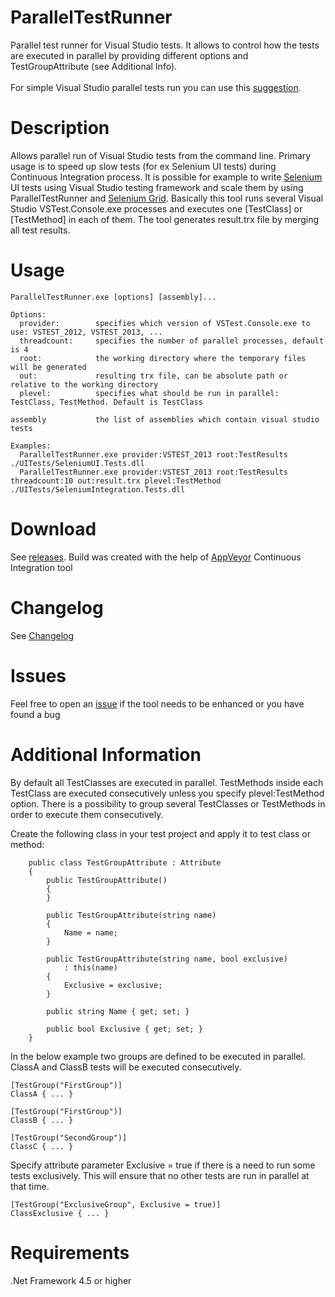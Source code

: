 # ParallelTestRunner
Parallel test runner for Visual Studio tests. It allows to control how the tests are executed in parallel by providing different options and TestGroupAttribute (see Additional Info).<br><br>
For simple Visual Studio parallel tests run you can use this [suggestion](http://stackoverflow.com/questions/3917060/how-to-run-unit-tests-mstest-in-parallel/17820520#17820520).

# Description
Allows parallel run of Visual Studio tests from the command line. Primary usage is to speed up slow tests (for ex Selenium UI tests) during Continuous Integration process. It is possible for example to write [Selenium](http://www.seleniumhq.org/) UI tests using Visual Studio testing framework and scale them by using ParallelTestRunner and [Selenium Grid](http://www.seleniumhq.org/projects/grid/). Basically this tool runs several Visual Studio VSTest.Console.exe processes and executes one [TestClass] or [TestMethod] in each of them. The tool generates result.trx file by merging all test results.

# Usage
```
ParallelTestRunner.exe [options] [assembly]...

Options:
  provider:        specifies which version of VSTest.Console.exe to use: VSTEST_2012, VSTEST_2013, ...
  threadcount:     specifies the number of parallel processes, default is 4
  root:            the working directory where the temporary files will be generated
  out:             resulting trx file, can be absolute path or relative to the working directory
  plevel:          specifies what should be run in parallel: TestClass, TestMethod. Default is TestClass
  
assembly           the list of assemblies which contain visual studio tests

Examples:
  ParallelTestRunner.exe provider:VSTEST_2013 root:TestResults ./UITests/SeleniumUI.Tests.dll
  ParallelTestRunner.exe provider:VSTEST_2013 root:TestResults threadcount:10 out:result.trx plevel:TestMethod ./UITests/SeleniumIntegration.Tests.dll
```

# Download
See [releases](https://github.com/sscobici/ParallelTestRunner/releases).
Build was created with the help of [AppVeyor](https://ci.appveyor.com/project/sscobici/paralleltestrunner) Continuous Integration tool

# Changelog
See [Changelog](https://github.com/sscobici/ParallelTestRunner/blob/master/CHANGELOG)

# Issues
Feel free to open an [issue](https://github.com/sscobici/ParallelTestRunner/issues) if the tool needs to be enhanced or you have found a bug 

# Additional Information
By default all TestClasses are executed in parallel. TestMethods inside each TestClass are executed consecutively unless you specify plevel:TestMethod option. There is a possibility to group several TestClasses or TestMethods in order to execute them consecutively.

Create the following class in your test project and apply it to test class or method:
```
    public class TestGroupAttribute : Attribute
    {
        public TestGroupAttribute()
        {
        }

        public TestGroupAttribute(string name)
        {
            Name = name;
        }

        public TestGroupAttribute(string name, bool exclusive)
            : this(name)
        {
            Exclusive = exclusive;
        }

        public string Name { get; set; }
        
        public bool Exclusive { get; set; }
    }
```

In the below example two groups are defined to be executed in parallel. ClassA and ClassB tests will be executed consecutively.

```
[TestGroup("FirstGroup")]
ClassA { ... }

[TestGroup("FirstGroup")]
ClassB { ... }

[TestGroup("SecondGroup")]
ClassC { ... }
```

Specify attribute parameter Exclusive = true if there is a need to run some tests exclusively. This will ensure that no other tests are run in parallel at that time.

```
[TestGroup("ExclusiveGroup", Exclusive = true)]
ClassExclusive { ... }
```

# Requirements
.Net Framework 4.5 or higher
